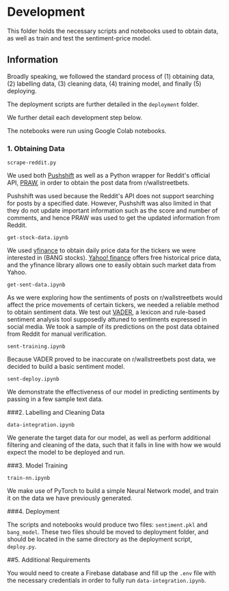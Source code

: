 # Development

This folder holds the necessary scripts and notebooks used to obtain data, as well as train and test the sentiment-price model.

## Information

Broadly speaking, we followed the standard process of (1) obtaining data, (2) labelling data, (3) cleaning data, (4) training model, and finally (5) deploying.

The deployment scripts are further detailed in the `deployment` folder.

We further detail each development step below.

The notebooks were run using Google Colab notebooks.

### 1. Obtaining Data

`scrape-reddit.py`

We used both [Pushshift](https://github.com/pushshift/api) as well as a Python wrapper for Reddit's official API, [PRAW](https://github.com/praw-dev/praw), in order to obtain the post data from r/wallstreetbets.

Pushshift was used because the Reddit's API does not support searching for posts by a specified date. However, Pushshift was also limited in that they do not update important information such as the score and number of comments, and hence PRAW was used to get the updated information from Reddit.

`get-stock-data.ipynb`

We used [yfinance](https://github.com/ranaroussi/yfinance) to obtain daily price data for the tickers we were interested in (BANG stocks). [Yahoo! finance](https://finance.yahoo.com/) offers free historical price data, and the yfinance library allows one to easily obtain such market data from Yahoo.

`get-sent-data.ipynb`

As we were exploring how the sentiments of posts on r/wallstreetbets would affect the price movements of certain tickers, we needed a reliable method to obtain sentiment data. We test out [VADER](https://github.com/cjhutto/vaderSentiment), a lexicon and rule-based sentiment analysis tool supposedly attuned to sentiments expressed in social media. We took a sample of its predictions on the post data obtained from Reddit for manual verification.

`sent-training.ipynb`

Because VADER proved to be inaccurate on r/wallstreetbets post data, we decided to build a basic sentiment model.

`sent-deploy.ipynb`

We demonstrate the effectiveness of our model in predicting sentiments by passing in a few sample text data.

###2. Labelling and Cleaning Data

`data-integration.ipynb`

We generate the target data for our model, as well as perform additional filtering and cleaning of the data, such that it falls in line with how we would expect the model to be deployed and run.

###3. Model Training

`train-nn.ipynb`

We make use of PyTorch to build a simple Neural Network model, and train it on the data we have previously generated.

###4. Deployment

The scripts and notebooks would produce two files: `sentiment.pkl` and `bang_model`. These two files should be moved to deployment folder, and should be located in the same directory as the deployment script, `deploy.py`.

##5. Additional Requirements

You would need to create a Firebase database and fill up the `.env` file with the necessary credentials in order to fully run `data-integration.ipynb`.

